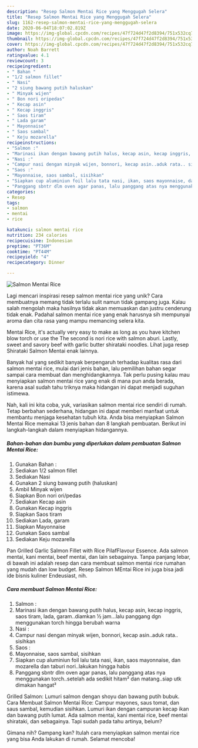 ```yaml
---
description: "Resep Salmon Mentai Rice yang Menggugah Selera"
title: "Resep Salmon Mentai Rice yang Menggugah Selera"
slug: 1162-resep-salmon-mentai-rice-yang-menggugah-selera
date: 2020-06-04T18:07:02.819Z
image: https://img-global.cpcdn.com/recipes/47f724d47f2d8394/751x532cq70/salmon-mentai-rice-foto-resep-utama.jpg
thumbnail: https://img-global.cpcdn.com/recipes/47f724d47f2d8394/751x532cq70/salmon-mentai-rice-foto-resep-utama.jpg
cover: https://img-global.cpcdn.com/recipes/47f724d47f2d8394/751x532cq70/salmon-mentai-rice-foto-resep-utama.jpg
author: Noah Barrett
ratingvalue: 4.1
reviewcount: 3
recipeingredient:
- " Bahan "
- "1/2 salmon fillet"
- " Nasi"
- "2 siung bawang putih haluskan"
- " Minyak wijen"
- " Bon nori oripedas"
- " Kecap asin"
- " Kecap inggris"
- " Saos tiram"
- " Lada garam"
- " Mayonnaise"
- " Saos sambal"
- " Keju mozarella"
recipeinstructions:
- "Salmon :"
- "Marinasi ikan dengan bawang putih halus, kecap asin, kecap inggris, saos tiram, lada, garam..diamkan ½ jam...lalu panggang dgn menggunakan torch hingga berubah warna"
- "Nasi :"
- "Campur nasi dengan minyak wijen, bonnori, kecap asin..aduk rata.. sisihkan"
- "Saos :"
- "Mayonnaise, saos sambal, sisihkan"
- "Siapkan cup aluminiun foil lalu tata nasi, ikan, saos mayonnaise, dan mozarella dan taburi nori..lakukan hingga habis"
- "Panggang sbntr dlm oven agar panas, lalu panggang atas nya menggunakan torch..setelah ada sedikit hitam² dan matang..siap utk dimakan hangat²"
categories:
- Resep
tags:
- salmon
- mentai
- rice

katakunci: salmon mentai rice 
nutrition: 234 calories
recipecuisine: Indonesian
preptime: "PT36M"
cooktime: "PT44M"
recipeyield: "4"
recipecategory: Dinner

---
```



![Salmon Mentai Rice](https://img-global.cpcdn.com/recipes/47f724d47f2d8394/751x532cq70/salmon-mentai-rice-foto-resep-utama.jpg)

Lagi mencari inspirasi resep salmon mentai rice yang unik? Cara membuatnya memang tidak terlalu sulit namun tidak gampang juga. Kalau salah mengolah maka hasilnya tidak akan memuaskan dan justru cenderung tidak enak. Padahal salmon mentai rice yang enak harusnya sih mempunyai aroma dan cita rasa yang mampu memancing selera kita.

Mentai Rice, it&#39;s actually very easy to make as long as you have kitchen blow torch or use the The second is nori rice with salmon aburi. Lastly, sweet and savory beef with garlic butter shirataki noodles. Lihat juga resep Shirataki Salmon Mentai enak lainnya.

Banyak hal yang sedikit banyak berpengaruh terhadap kualitas rasa dari salmon mentai rice, mulai dari jenis bahan, lalu pemilihan bahan segar sampai cara membuat dan menghidangkannya. Tak perlu pusing kalau mau menyiapkan salmon mentai rice yang enak di mana pun anda berada, karena asal sudah tahu triknya maka hidangan ini dapat menjadi suguhan istimewa.


Nah, kali ini kita coba, yuk, variasikan salmon mentai rice sendiri di rumah. Tetap berbahan sederhana, hidangan ini dapat memberi manfaat untuk membantu menjaga kesehatan tubuh kita. Anda bisa menyiapkan Salmon Mentai Rice memakai 13 jenis bahan dan 8 langkah pembuatan. Berikut ini langkah-langkah dalam menyiapkan hidangannya.

<!--inarticleads1-->

##### Bahan-bahan dan bumbu yang diperlukan dalam pembuatan Salmon Mentai Rice:

1. Gunakan  Bahan :
1. Sediakan 1/2 salmon fillet
1. Sediakan  Nasi
1. Gunakan 2 siung bawang putih (haluskan)
1. Ambil  Minyak wijen
1. Siapkan  Bon nori ori/pedas
1. Sediakan  Kecap asin
1. Gunakan  Kecap inggris
1. Siapkan  Saos tiram
1. Sediakan  Lada, garam
1. Siapkan  Mayonnaise
1. Gunakan  Saos sambal
1. Sediakan  Keju mozarella


Pan Grilled Garlic Salmon Fillet with Rice PilafFlavour Essence. Ada salmon mentai, kani mentai, beef mentai, dan lain sebagainya. Tanpa panjang lebar, di bawah ini adalah resep dan cara membuat salmon mentai rice rumahan yang mudah dan low budget. Resep Salmon MEntai Rice ini juga bisa jadi ide bisnis kuliner Endeusiast, nih. 

<!--inarticleads2-->

##### Cara membuat Salmon Mentai Rice:

1. Salmon :
1. Marinasi ikan dengan bawang putih halus, kecap asin, kecap inggris, saos tiram, lada, garam..diamkan ½ jam...lalu panggang dgn menggunakan torch hingga berubah warna
1. Nasi :
1. Campur nasi dengan minyak wijen, bonnori, kecap asin..aduk rata.. sisihkan
1. Saos :
1. Mayonnaise, saos sambal, sisihkan
1. Siapkan cup aluminiun foil lalu tata nasi, ikan, saos mayonnaise, dan mozarella dan taburi nori..lakukan hingga habis
1. Panggang sbntr dlm oven agar panas, lalu panggang atas nya menggunakan torch..setelah ada sedikit hitam² dan matang..siap utk dimakan hangat²


Grilled Salmon: Lumuri salmon dengan shoyu dan bawang putih bubuk. Cara Membuat Salmon Mentai Rice: Campur mayones, saus tomat, dan saus sambal, kemudian sisihkan. Lumuri ikan dengan campuran kecap ikan dan bawang putih lumat. Ada salmon mentai, kani mentai rice, beef mentai shirataki, dan sebagainya. Tapi sudah pada tahu artinya, belum? 

Gimana nih? Gampang kan? Itulah cara menyiapkan salmon mentai rice yang bisa Anda lakukan di rumah. Selamat mencoba!
